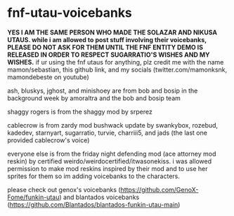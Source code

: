 # fnf-utau-voicebanks

**YES I AM THE SAME PERSON WHO MADE THE SOLAZAR AND NIKUSA UTAUS. while i am allowed to post stuff involving their voicebanks, PLEASE DO NOT ASK FOR THEM UNTIL THE FNF ENTITY DEMO IS RELEASED IN ORDER TO RESPECT SUGARRATIO'S WISHES AND MY WISHES.**
if ur using the fnf utaus for anything, plz credit me with the name mamon/sebastian, this github link, and my socials (twitter.com/mamonksnk, mamondebeste on youtube)

ash, bluskys, jghost, and minishoey are from bob and bosip in the background week by amoraltra and the bob and bosip team

shaggy rogers is from the shaggy mod by srperez

cablecrow is from zardy mod bushwack update by swankybox, rozebud, kadedev, starnyart, sugarratio, turvie, charriii5, and jads (the last one provided cablecrow's voice)

everyone else is from the friday night defending mod (ace attorney mod reskin) by certified weirdo/weirdocertified/itwasonekiss. i was allowed permission to make mod reskins inspired by their mod and to use her sprites for them so im adding voicebanks to the characters.

please check out genox's voicebanks (https://github.com/GenoX-Fome/funkin-utau) and blantados voicebanks (https://github.com/Blantados/blantados-funkin-utau-main)
